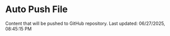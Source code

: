 # Auto Push File

Content that will be pushed to GitHub repository.
Last updated: 06/27/2025, 08:45:15 PM
